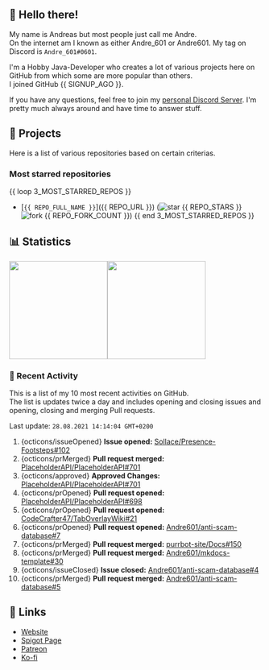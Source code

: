 <!-- Links -->
[purr]: https://purrbot.site
[discord]: https://discord.gg/6dazXp6
[website]: https://andre601.ch
[spigot]: https://www.spigotmc.org/resources/authors/56829/
[patreon]: https://patreon.com/andre_601
[ko-fi]: https://ko-fi.com/andre_601

<!-- SVGs -->
[star]: https://cdn.jsdelivr.net/gh/Readme-Workflows/Readme-Icons@main/icons/octicons/StarredRepository.svg
[fork]: https://cdn.jsdelivr.net/gh/Readme-Workflows/Readme-Icons@main/icons/octicons/ForkedRepository.svg

## 👋 Hello there!
My name is Andreas but most people just call me Andre.  
On the internet am I known as either Andre_601 or Andre601. My tag on Discord is `Andre_601#0601`.

I'm a Hobby Java-Developer who creates a lot of various projects here on GitHub from which some are more popular than others.  
I joined GitHub {{ SIGNUP_AGO }}.

If you have any questions, feel free to join my [personal Discord Server][discord]. I'm pretty much always around and have time to answer stuff.

## 📁 Projects
Here is a list of various repositories based on certain criterias.

### Most starred repositories

{{ loop 3_MOST_STARRED_REPOS }}
- [`{{ REPO_FULL_NAME }}`]({{ REPO_URL }}) (![star] {{ REPO_STARS }} ![fork] {{ REPO_FORK_COUNT }})
{{ end 3_MOST_STARRED_REPOS }}

## 📊 Statistics
<img height="195px" src="https://github-readme-stats.vercel.app/api?username=Andre601&show_icons=true&hide_rank=true&title_color=3498db&bg_color=ffffff00&text_color=718096&disable_animations=true"><img height="195px" src="https://github-readme-stats.vercel.app/api/top-langs?username=Andre601&layout=compact&title_color=3498db&bg_color=ffffff00&text_color=718096">

### 📜 Recent Activity
This is a list of my 10 most recent activities on GitHub.  
The list is updates twice a day and includes opening and closing issues and opening, closing and merging Pull requests.

<!--RECENT_ACTIVITY:last_update-->
Last update: `28.08.2021 14:14:04 GMT+0200`
<!--RECENT_ACTIVITY:last_update_end-->
<!--RECENT_ACTIVITY:start-->
1. {octicons/issueOpened} **Issue opened:** [Sollace/Presence-Footsteps#102](https://github.com/Sollace/Presence-Footsteps/issues/102)
2. {octicons/prMerged} **Pull request merged:** [PlaceholderAPI/PlaceholderAPI#701](https://github.com/PlaceholderAPI/PlaceholderAPI/pull/701)
3. {octicons/approved} **Approved Changes:** [PlaceholderAPI/PlaceholderAPI#701](https://github.com/PlaceholderAPI/PlaceholderAPI/pull/701#pullrequestreview-740575395)
4. {octicons/prOpened} **Pull request opened:** [PlaceholderAPI/PlaceholderAPI#698](https://github.com/PlaceholderAPI/PlaceholderAPI/pull/698)
5. {octicons/prOpened} **Pull request opened:** [CodeCrafter47/TabOverlayWiki#21](https://github.com/CodeCrafter47/TabOverlayWiki/pull/21)
6. {octicons/prOpened} **Pull request opened:** [Andre601/anti-scam-database#7](https://github.com/Andre601/anti-scam-database/pull/7)
7. {octicons/prMerged} **Pull request merged:** [purrbot-site/Docs#150](https://github.com/purrbot-site/Docs/pull/150)
8. {octicons/prMerged} **Pull request merged:** [Andre601/mkdocs-template#30](https://github.com/Andre601/mkdocs-template/pull/30)
9. {octicons/issueClosed} **Issue closed:** [Andre601/anti-scam-database#4](https://github.com/Andre601/anti-scam-database/issues/4)
10. {octicons/prMerged} **Pull request merged:** [Andre601/anti-scam-database#5](https://github.com/Andre601/anti-scam-database/pull/5)
<!--RECENT_ACTIVITY:end-->

## 🔗 Links
- [Website]
- [Spigot Page][spigot]
- [Patreon]
- [Ko-fi]
